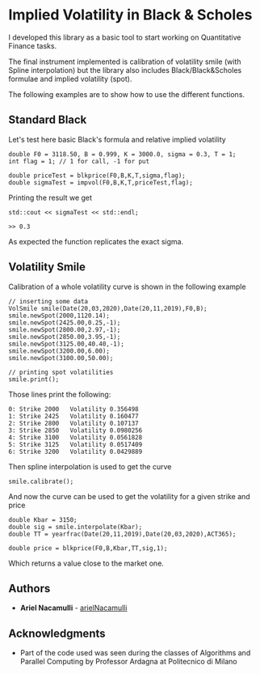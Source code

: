 # Implied Volatility in Black & Scholes
I developed this library as a basic tool to start working on Quantitative Finance tasks.

The final instrument implemented is calibration of volatility smile (with Spline interpolation) but the library also includes Black/Black&Scholes formulae and implied volatility (spot).

The following examples are to show how to use the different functions.

## Standard Black

Let's test here basic Black's formula and relative implied volatility

    double F0 = 3118.50, B = 0.999, K = 3000.0, sigma = 0.3, T = 1;
    int flag = 1; // 1 for call, -1 for put

    double priceTest = blkprice(F0,B,K,T,sigma,flag);
    double sigmaTest = impvol(F0,B,K,T,priceTest,flag);


Printing the result we get

    std::cout << sigmaTest << std::endl;
    
    >> 0.3
    
As expected the function replicates the exact sigma.

## Volatility Smile

Calibration of a whole volatility curve is shown in the following example


    // inserting some data
    VolSmile smile(Date(20,03,2020),Date(20,11,2019),F0,B);
    smile.newSpot(2000,1120.14);
    smile.newSpot(2425.00,0.25,-1);
    smile.newSpot(2800.00,2.97,-1);
    smile.newSpot(2850.00,3.95,-1);
    smile.newSpot(3125.00,40.40,-1);
    smile.newSpot(3200.00,6.00);
    smile.newSpot(3100.00,50.00);
    
    // printing spot volatilities
    smile.print();
    
Those lines print the following:

    0: Strike 2000   Volatility 0.356498
    1: Strike 2425   Volatility 0.160477
    2: Strike 2800   Volatility 0.107137
    3: Strike 2850   Volatility 0.0980256
    4: Strike 3100   Volatility 0.0561828
    5: Strike 3125   Volatility 0.0517409
    6: Strike 3200   Volatility 0.0429889

Then spline interpolation is used to get the curve

    smile.calibrate();
    
And now the curve can be used to get the volatility for a given strike and price

    double Kbar = 3150;
    double sig = smile.interpolate(Kbar);
    double TT = yearfrac(Date(20,11,2019),Date(20,03,2020),ACT365);

    double price = blkprice(F0,B,Kbar,TT,sig,1);

Which returns a value close to the market one.

## Authors

* **Ariel Nacamulli** - [arielNacamulli](https://github.com/arielNacamulli)

## Acknowledgments

* Part of the code used was seen during the classes of Algorithms and Parallel Computing by Professor Ardagna at Politecnico di Milano
